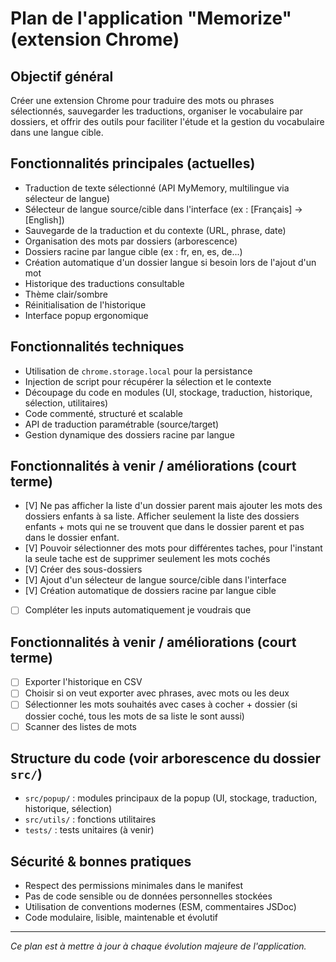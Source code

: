 # Plan de l'application "Memorize" (extension Chrome)

## Objectif général
Créer une extension Chrome pour traduire des mots ou phrases sélectionnés, sauvegarder les traductions, organiser le vocabulaire par dossiers, et offrir des outils pour faciliter l'étude et la gestion du vocabulaire dans une langue cible.


## Fonctionnalités principales (actuelles)
- Traduction de texte sélectionné (API MyMemory, multilingue via sélecteur de langue)
- Sélecteur de langue source/cible dans l'interface (ex : [Français] → [English])
- Sauvegarde de la traduction et du contexte (URL, phrase, date)
- Organisation des mots par dossiers (arborescence)
- Dossiers racine par langue cible (ex : fr, en, es, de...)
- Création automatique d'un dossier langue si besoin lors de l'ajout d'un mot
- Historique des traductions consultable
- Thème clair/sombre
- Réinitialisation de l'historique
- Interface popup ergonomique


## Fonctionnalités techniques
- Utilisation de `chrome.storage.local` pour la persistance
- Injection de script pour récupérer la sélection et le contexte
- Découpage du code en modules (UI, stockage, traduction, historique, sélection, utilitaires)
- Code commenté, structuré et scalable
- API de traduction paramétrable (source/target)
- Gestion dynamique des dossiers racine par langue


## Fonctionnalités à venir / améliorations (court terme)
- [V] Ne pas afficher la liste d'un dossier parent mais ajouter les mots des dossiers enfants à sa liste. Afficher seulement la liste des dossiers enfants + mots qui ne se trouvent que dans le dossier parent et pas dans le dossier enfant.
- [V] Pouvoir sélectionner des mots pour différentes taches, pour l'instant la seule tache est de supprimer seulement les mots cochés
- [V] Créer des sous-dossiers
- [V] Ajout d'un sélecteur de langue source/cible dans l'interface
- [V] Création automatique de dossiers racine par langue cible
- [ ] Compléter les inputs automatiquement
    je voudrais que 


## Fonctionnalités à venir / améliorations (court terme)
- [ ] Exporter l'historique en CSV
- [ ] Choisir si on veut exporter avec phrases, avec mots ou les deux
- [ ] Sélectionner les mots souhaités avec cases à cocher + dossier (si dossier coché, tous les mots de sa liste le sont aussi)
- [ ] Scanner des listes de mots

## Structure du code (voir arborescence du dossier `src/`)
- `src/popup/` : modules principaux de la popup (UI, stockage, traduction, historique, sélection)
- `src/utils/` : fonctions utilitaires
- `tests/` : tests unitaires (à venir)

## Sécurité & bonnes pratiques
- Respect des permissions minimales dans le manifest
- Pas de code sensible ou de données personnelles stockées
- Utilisation de conventions modernes (ESM, commentaires JSDoc)
- Code modulaire, lisible, maintenable et évolutif

---

*Ce plan est à mettre à jour à chaque évolution majeure de l'application.*
